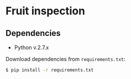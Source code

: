 # Fruit inspection

## Dependencies

* Python v.2.7.x

Download dependencies from `requirements.txt`:
```bash
$ pip install -r requirements.txt
```